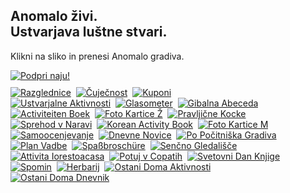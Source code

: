 <h2>Anomalo živi.<br />Ustvarjava luštne stvari.</h2>
<p>Klikni na sliko in prenesi Anomalo gradiva.</p>
<a href="https://www.paypal.com/cgi-bin/webscr?cmd=_s-xclick&hosted_button_id=C7RDUMHNRMR28&source=url" target="_blank" rel="noopener noreferrer"><img src="/img/Doniraj_175px.jpg" alt="Podpri naju!" style="padding-bottom:10px;"/></a><br />
<!-- Posts go here -->
<!-- Row 1 -->
<a href="https://bit.ly/anomalorazglednice" target="_blank" rel="noopener noreferrer"><img src="/img/SL_DIYRazglednice_350px.jpg" alt="Razglednice"/></a>&nbsp;
<a href="https://bit.ly/anomaločuječnost" target="_blank" rel="noopener noreferrer"><img src="/img/SL_ČuječnostPost_350px.jpg" alt="Čuječnost"/></a>&nbsp;
<a href="https://bit.ly/anomalokuponi" target="_blank" rel="noopener noreferrer"><img src="/img/SL_Kuponi_350px.jpg" alt="Kuponi"/></a><br />
<!-- Row 2 -->
<a href="https://bit.ly/anomaloumetniškeaktivnosti" target="_blank" rel="noopener noreferrer"><img src="/img/SL_Ustvarjalneaktivnosti_350px.jpg" alt="Ustvarjalne Aktivnosti"/></a>&nbsp;
<a href="https://bit.ly/anomaloglasometer" target="_blank" rel="noopener noreferrer"><img src="/img/SL_Voicemeter_350px.jpg" alt="Glasometer"/></a>&nbsp;
<a href="https://bit.ly/anomalogibalnaabeceda" target="_blank" rel="noopener noreferrer"><img src="/img/SL_GibalnaAbeceda_350px.jpg" alt="Gibalna Abeceda"/></a><br />
<!-- Row 3 -->
<a href="https://bit.ly/anomaloactiviteitenboek" target="_blank" rel="noopener noreferrer"><img src="/img/SL_DutchActivityBook_350px.jpg" alt="Activiteiten Boek"/></a>&nbsp;
<a href="https://bit.ly/2anomalofotokarticeŽ" target="_blank" rel="noopener noreferrer"><img src="/img/SL_Babymilestones1_350px.jpg" alt="Foto Kartice Ž"/></a>&nbsp;
<a href="https://bit.ly/anomalopravljičnekocke" target="_blank" rel="noopener noreferrer"><img src="/img/SL_Kocke_350px.jpg" alt="Pravljične Kocke"/></a><br />
<!-- Row 4 -->
<a href="https://bit.ly/anomalosprehodvnaravi" target="_blank" rel="noopener noreferrer"><img src="/img/SL_Sprehodvnaravi_350px.jpg" alt="Sprehod v Naravi"/></a>&nbsp;
<a href="https://bit.ly/anomalokoreanactivitybook" target="_blank" rel="noopener noreferrer"><img src="/img/SL_KOR_activitybook_350px.jpg" alt="Korean Activity Book"/></a>&nbsp;
<a href="https://bit.ly/anomalofotokarticeM" target="_blank" rel="noopener noreferrer"><img src="/img/SL_Babymilestones2_350px.jpg" alt="Foto Kartice M"/></a><br />
<!-- Row 5 -->
<a href="https://bit.ly/anomalosamoocenjevanje" target="_blank" rel="noopener noreferrer"><img src="/img/SL_Samoocenjevanje_350px.jpg" alt="Samoocenjevanje"/></a>&nbsp;
<a href="https://bit.ly/anomalonovice" target="_blank" rel="noopener noreferrer"><img src="/img/SL_DnevneNovice_350px.jpg" alt="Dnevne Novice"/></a>&nbsp;
<a href="https://bit.ly/anomalopopocitnicah" target="_blank" rel="noopener noreferrer"><img src="/img/SL_PoPočitniška_350px.jpg" alt="Po Počitniška Gradiva"/></a><br />
<!-- Row 6 -->
<a href="https://bit.ly/anomalovadba" target="_blank" rel="noopener noreferrer"><img src="/img/SL_PlanVadbe_350px.jpg" alt="Plan Vadbe"/></a>&nbsp;
<a href="https://bit.ly/anomalospaßbroschüre" target="_blank" rel="noopener noreferrer"><img src="/img/SL_GermanTranslation_350px.jpg" alt="Spaßbroschüre"/></a>&nbsp;
<a href="https://bit.ly/anomalogledališče" target="_blank" rel="noopener noreferrer"><img src="/img/SL_Theatre_350px.jpg" alt="Senčno Gledališče"/></a><br />
<!-- Row 7 -->
<a href="https://bit.ly/attivitaIorestoacasa" target="_blank" rel="noopener noreferrer"><img src="/img/SL_Italijanski Prevod_350px.jpg" alt="Attivita Iorestoacasa"/></a>&nbsp;
<a href="https://bit.ly/anomalovcopatih" target="_blank" rel="noopener noreferrer"><img src="/img/SL_PotujVCopatih_350px.jpg" alt="Potuj v Copatih"/></a>&nbsp;
<a href="https://bit.ly/anomalodanknjige" target="_blank" rel="noopener noreferrer"><img src="/img/SL_SvetovniDanKnjige_350px.jpg" alt="Svetovni Dan Knjige"/></a><br />
<!-- Row 8 -->
<a href="https://bit.ly/anomalospomin" target="_blank" rel="noopener noreferrer"><img src="/img/SL_Spomin_350px.jpg" alt="Spomin"/></a>&nbsp;
<a href="https://bit.ly/anomaloherbarij" target="_blank" rel="noopener noreferrer"><img src="/img/SL_Herbarij_350px.jpg" alt="Herbarij"/></a>&nbsp;
<a href="https://bit.ly/anomaloaktivnosti" target="_blank" rel="noopener noreferrer"><img src="/img/ODAktivnost_350px.jpg" alt="Ostani Doma Aktivnosti"/></a><br />
<!-- Row 9 -->
<a href="https://bit.ly/anomalodnevnik" target="_blank" rel="noopener noreferrer"><img src="/img/ODDnevnik_350px.jpg" alt="Ostani Doma Dnevnik"/></a>&nbsp;

